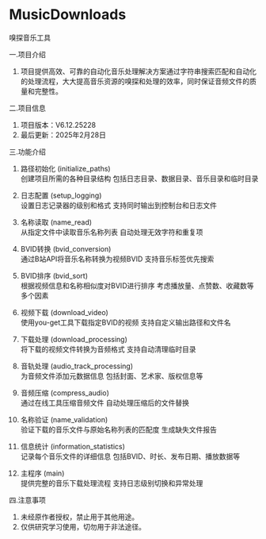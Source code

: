 # MusicDownloads
嗅探音乐工具

一.项目介绍
1. 项目提供高效、可靠的自动化音乐处理解决方案通过字符串搜索匹配和自动化的处理流程，大大提高音乐资源的嗅探和处理的效率，同时保证音频文件的质量和完整性。

二.项目信息
1. 项目版本：V6.12.25228
2. 最后更新：2025年2月28日

三.功能介绍
1. 路径初始化 (initialize_paths)<br>
创建项目所需的各种目录结构 包括日志目录、数据目录、音乐目录和临时目录

2. 日志配置 (setup_logging)<br>
设置日志记录器的级别和格式 支持同时输出到控制台和日志文件

3. 名称读取 (name_read)<br>
从指定文件中读取音乐名称列表 自动处理无效字符和重复项

4. BVID转换 (bvid_conversion)<br>
通过B站API将音乐名称转换为视频BVID 支持音乐标签优先搜索

5. BVID排序 (bvid_sort)<br>
根据视频信息和名称相似度对BVID进行排序 考虑播放量、点赞数、收藏数等多个因素

6. 视频下载 (download_video)<br>
使用you-get工具下载指定BVID的视频 支持自定义输出路径和文件名

7. 下载处理 (download_processing)<br>
将下载的视频文件转换为音频格式 支持自动清理临时目录

8. 音轨处理 (audio_track_processing)<br>
为音频文件添加元数据信息 包括封面、艺术家、版权信息等

9. 音频压缩 (compress_audio)<br>
通过在线工具压缩音频文件 自动处理压缩后的文件替换

10. 名称验证 (name_validation)<br>
验证下载的音乐文件与原始名称列表的匹配度 生成缺失文件报告

11. 信息统计 (information_statistics)<br>
记录每个音乐文件的详细信息 包括BVID、时长、发布日期、播放数据等

12. 主程序 (main)<br>
提供完整的音乐下载处理流程 支持日志级别切换和异常处理

四.注意事项
1. 未经原作者授权，禁止用于其他用途。
2. 仅供研究学习使用，切勿用于非法途径。
